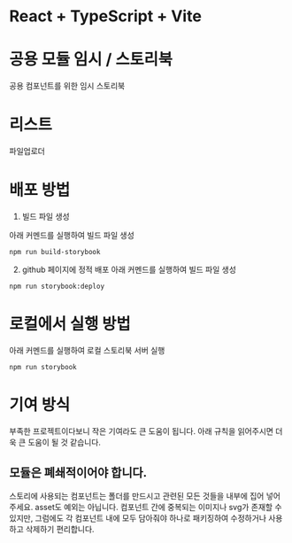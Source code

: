 # React + TypeScript + Vite

# 공용 모듈 임시 / 스토리북

공용 컴포넌트를 위한 임시 스토리북

# 리스트

파일업로더

# 배포 방법

1. 빌드 파일 생성

아래 커멘드를 실행하여 빌드 파일 생성

```
npm run build-storybook
```

2. github 페이지에 정적 배포
   아래 커멘드를 실행하여 빌드 파일 생성

```
npm run storybook:deploy
```

# 로컬에서 실행 방법

아래 커멘드를 실행하여 로컬 스토리북 서버 실행

```
npm run storybook
```

# 기여 방식

부족한 프로젝트이다보니 작은 기여라도 큰 도움이 됩니다.
아래 규칙을 읽어주시면 더욱 큰 도움이 될 것 같습니다.

## 모듈은 폐쇄적이어야 합니다.

스토리에 사용되는 컴포넌트는 폴더를 만드시고 관련된 모든 것들을 내부에 집어 넣어 주세요. asset도 예외는 아닙니다.
컴포넌트 간에 중복되는 이미지나 svg가 존재할 수 있지만, 그럼에도 각 컴포넌트 내에 모두 담아줘야 하나로 패키징하여 수정하거나 사용하고 삭제하기 편리합니다.
